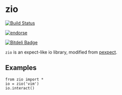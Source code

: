 
# zio

[![Build Status](https://travis-ci.org/zTrix/zio.png)](https://travis-ci.org/zTrix/zio)

[![endorse](http://api.coderwall.com/ztrix/endorsecount.png)](http://coderwall.com/ztrix)

[![Bitdeli Badge](https://d2weczhvl823v0.cloudfront.net/zTrix/zio/trend.png)](https://bitdeli.com/free "Bitdeli Badge")

`zio` is an expect-like io library, modified from [pexpect](https://github.com/pexpect/pexpect).

## Examples
    
    from zio import *
    io = zio('vim')
    io.interact()
